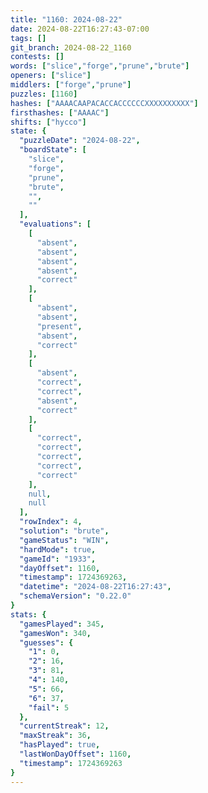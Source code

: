 ```yaml
---
title: "1160: 2024-08-22"
date: 2024-08-22T16:27:43-07:00
tags: []
git_branch: 2024-08-22_1160
contests: []
words: ["slice","forge","prune","brute"]
openers: ["slice"]
middlers: ["forge","prune"]
puzzles: [1160]
hashes: ["AAAACAAPACACCACCCCCCXXXXXXXXXX"]
firsthashes: ["AAAAC"]
shifts: ["hycco"]
state: {
  "puzzleDate": "2024-08-22",
  "boardState": [
    "slice",
    "forge",
    "prune",
    "brute",
    "",
    ""
  ],
  "evaluations": [
    [
      "absent",
      "absent",
      "absent",
      "absent",
      "correct"
    ],
    [
      "absent",
      "absent",
      "present",
      "absent",
      "correct"
    ],
    [
      "absent",
      "correct",
      "correct",
      "absent",
      "correct"
    ],
    [
      "correct",
      "correct",
      "correct",
      "correct",
      "correct"
    ],
    null,
    null
  ],
  "rowIndex": 4,
  "solution": "brute",
  "gameStatus": "WIN",
  "hardMode": true,
  "gameId": "1933",
  "dayOffset": 1160,
  "timestamp": 1724369263,
  "datetime": "2024-08-22T16:27:43",
  "schemaVersion": "0.22.0"
}
stats: {
  "gamesPlayed": 345,
  "gamesWon": 340,
  "guesses": {
    "1": 0,
    "2": 16,
    "3": 81,
    "4": 140,
    "5": 66,
    "6": 37,
    "fail": 5
  },
  "currentStreak": 12,
  "maxStreak": 36,
  "hasPlayed": true,
  "lastWonDayOffset": 1160,
  "timestamp": 1724369263
}
---
```

<!-- more -->
